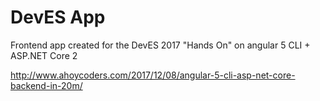 # DevES App

Frontend app created for the DevES 2017 "Hands On" on angular 5 CLI + ASP.NET Core 2

http://www.ahoycoders.com/2017/12/08/angular-5-cli-asp-net-core-backend-in-20m/
